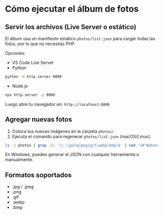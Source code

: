 # Cómo ejecutar el álbum de fotos

## Servir los archivos (Live Server o estático)

El álbum usa un manifiesto estático `photos/list.json` para cargar todas las fotos, por lo que no necesitas PHP.

Opciones:

- VS Code Live Server
- Python
```bash
python -m http.server 8000
```
- Node.js
```bash
npx http-server -p 8000
```

Luego abre tu navegador en: `http://localhost:8000`

## Agregar nuevas fotos

1. Coloca tus nuevas imágenes en la carpeta `photos/`
2. Ejecuta el comando para regenerar `photos/list.json` (macOS/Linux):
```bash
ls -1 photos | grep -Ei '\\.(jpe?g|png|gif|webp|bmp)$' | sed 's#^#photos/#' > photos/list.txt && jq -R -s -c 'split("\\n")|map(select(length>0))' photos/list.txt > photos/list.json && rm photos/list.txt
```
En Windows, puedes generar el JSON con cualquier herramienta o manualmente.

## Formatos soportados

- .jpg / .jpeg
- .png
- .gif
- .webp
- .bmp
